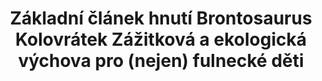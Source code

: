 ---
id: 7bed3f63-34c0-4f20-9245-31c9425efbd1
title: "Základní článek hnutí Brontosaurus Kolovrátek Zážitková a ekologická výchova pro (nejen) fulnecké děti"
price: 20000
year: 2013
description: "Projekt navazuje na loňskou spolupráci nadačního fondu s Kolovrátkem, organizaci mladých místních lidí, kteří usilují o pestřejší vzdělávání těch dětí a mládeže nejen na Fulnecku. Díky kladení důrazu na stará řemesla, tradice a vztah k přírodě, nabízejí místním dětem hezkou alternativu k tradičním vzdělávacím programům a zároveň posilují jejich vztah k regionu a jeho historii."
kouskovani: false
locationName: undefined
position:
  lng: 17.907023908065
  lat: 49.716466264959884
---